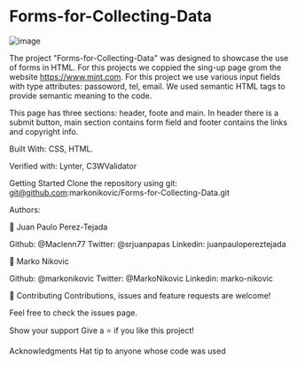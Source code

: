 # Forms-for-Collecting-Data

![image](https://user-images.githubusercontent.com/45266473/75915835-82eda700-5e57-11ea-8c0e-8bac46a50c29.png)

The project "Forms-for-Collecting-Data" was designed to showcase the use of forms in HTML.
For this projects we coppied the sing-up page grom the website https://www.mint.com.
For this project we use various input fields with type attributes: passoword, tel, email.
We used semantic HTML tags to provide semantic meaning to the code.

This page has three sections: header, foote and main. In header there is a submit button,
main section contains form field and footer contains the links and copyright info.

Built With:
CSS,
HTML.

Verified with:
Lynter,
C3WValidator

Getting Started
Clone the repository using git: git@github.com:markonikovic/Forms-for-Collecting-Data.git

Authors:

👤 Juan Paulo Perez-Tejada

Github: @Maclenn77
Twitter: @srjuanpapas
Linkedin: juanpaulopereztejada

👤 Marko Nikovic

Github: @markonikovic
Twitter: @MarkoNikovic
Linkedin: marko-nikovic

🤝 Contributing
Contributions, issues and feature requests are welcome!

Feel free to check the issues page.

Show your support
Give a ⭐️ if you like this project!

Acknowledgments
Hat tip to anyone whose code was used
